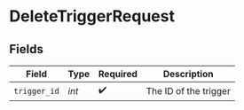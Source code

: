 # DeleteTriggerRequest


## Fields

| Field                 | Type                  | Required              | Description           |
| --------------------- | --------------------- | --------------------- | --------------------- |
| `trigger_id`          | *int*                 | :heavy_check_mark:    | The ID of the trigger |